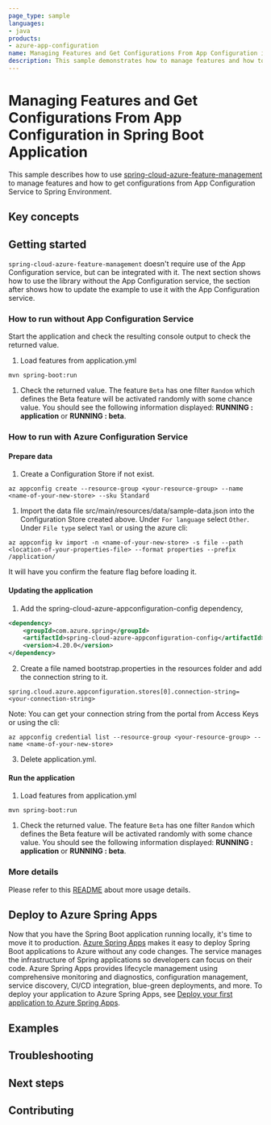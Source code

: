 ```yaml
---
page_type: sample
languages:
- java
products:
- azure-app-configuration
name: Managing Features and Get Configurations From App Configuration in Spring Boot Application
description: This sample demonstrates how to manage features and how to get configurations from App Configuration to Spring Environment in Spring Boot application.
---
```


# Managing Features and Get Configurations From App Configuration in Spring Boot Application

This sample describes how to use [spring-cloud-azure-feature-management](https://github.com/Azure/azure-sdk-for-java/blob/main/sdk/spring/spring-cloud-azure-feature-management/README.md) to manage features and how to get configurations from App Configuration Service to Spring Environment.

## Key concepts
## Getting started

`spring-cloud-azure-feature-management` doesn't require use of the App Configuration service, but can be integrated with it. The next section shows how to use the library without the App Configuration service, the section after shows how to update the example to use it with the App Configuration service.

### How to run without App Configuration Service
Start the application and check the resulting console output to check the returned value.

1. Load features from application.yml
```
mvn spring-boot:run
```

1. Check the returned value. The feature `Beta` has one filter `Random` which defines the Beta feature will be activated randomly with some chance value. You should see the following information displayed: **RUNNING : application** or **RUNNING : beta**.

### How to run with Azure Configuration Service

#### Prepare data

1. Create a Configuration Store if not exist.

```azurecli
az appconfig create --resource-group <your-resource-group> --name <name-of-your-new-store> --sku Standard
```

1. Import the data file src/main/resources/data/sample-data.json into the Configuration Store created above. Under `For language` select `Other`. Under `File type` select `Yaml` or using the azure cli:

```azurecli
az appconfig kv import -n <name-of-your-new-store> -s file --path <location-of-your-properties-file> --format properties --prefix /application/
```

It will have you confirm the feature flag before loading it.

#### Updating the application

1. Add the spring-cloud-azure-appconfiguration-config dependency,

```xml
<dependency>
    <groupId>com.azure.spring</groupId>
    <artifactId>spring-cloud-azure-appconfiguration-config</artifactId>
    <version>4.20.0</version>
</dependency>
```

2. Create a file named bootstrap.properties in the resources folder and add the connection string to it.

```properties
spring.cloud.azure.appconfiguration.stores[0].connection-string= <your-connection-string>
```

Note: You can get your connection string from the portal from Access Keys or using the cli:

```azurecli
az appconfig credential list --resource-group <your-resource-group> --name <name-of-your-new-store>
```

3. Delete application.yml.

#### Run the application

1. Load features from application.yml
```
mvn spring-boot:run
```

1. Check the returned value. The feature `Beta` has one filter `Random` which defines the Beta feature will be activated randomly with some chance value. You should see the following information displayed: **RUNNING : application** or **RUNNING : beta**.

### More details

Please refer to this [README](https://github.com/Azure/azure-sdk-for-java/blob/main/sdk/spring/spring-cloud-azure-starter-appconfiguration-config/README.md) about more usage details. 

## Deploy to Azure Spring Apps

Now that you have the Spring Boot application running locally, it's time to move it to production. [Azure Spring Apps](https://learn.microsoft.com/azure/spring-apps/overview) makes it easy to deploy Spring Boot applications to Azure without any code changes. The service manages the infrastructure of Spring applications so developers can focus on their code. Azure Spring Apps provides lifecycle management using comprehensive monitoring and diagnostics, configuration management, service discovery, CI/CD integration, blue-green deployments, and more. To deploy your application to Azure Spring Apps, see [Deploy your first application to Azure Spring Apps](https://learn.microsoft.com/azure/spring-apps/quickstart?tabs=Azure-CLI).

## Examples
## Troubleshooting
## Next steps
## Contributing

<!-- LINKS -->

